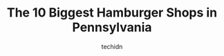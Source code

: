 ---
layout: ampstory
image: https://i0.wp.com/paketmu.com/wp-content/uploads/2023/06/red-rabbit-drive-in-0-in-pennsylvania-1686365387.jpeg?resize=640,853
author: techidn
featured: false
description: Explore the diverse Hamburger Shop scene in Pennsylvania, home to an incredible selection of 10 establishments catering to every taste. Whether youre in search of iconic favorites or undisc
title: The 10 Biggest Hamburger Shops in Pennsylvania
cover:
   title: The 10 Biggest Hamburger Shops in Pennsylvania
   subtitle: RICKPATE
   background: https://paketmu.com/wp-content/uploads/2023/06/red-rabbit-drive-in-0-in-pennsylvania-1686365387.jpeg

pages: 
 - layout: thirds
   top: <h1>#1 Red Robin Gourmet Burgers and Brews</h1>
   bottom: "<p>The burgers were absolutely amazing, as a vegetarian they had such great options. The impossible burger can be swapped for any of their traditional burgers which I loved.</p>"
   background: https://paketmu.com/wp-content/uploads/2023/06/red-rabbit-drive-in-1-in-pennsylvania-1686365388.jpeg
   backgroundblur: true
 - layout: thirds
   top: <h1>#2 Red Robin Gourmet Burgers and Brews</h1>
   bottom: "<p>Food amazing, terrific atmosphere, and the staff awesome.  From the first step in the door to walking out the place is worth the stop.  Try one of the many  unique hambur</p>"
   background: https://paketmu.com/wp-content/uploads/2023/06/red-rabbit-drive-in-2-in-pennsylvania-1686365390.jpeg
   cta:
      link: https://paketmu.com/the-10-biggest-hamburger-shops-in-pennsylvania/
      text: The 10 Biggest Hamburger Shops in Pennsylvania
 - layout: thirds
   top: <h1>#3 Red Rabbit Drive-In</h1>
   bottom: "<p>I cant believe it took me this long to go to Red Rabbit, but I will be back. The best burger Ive had in a very long time! And the fries are so good, especially with che</p>"
   background: https://paketmu.com/wp-content/uploads/2023/06/red-rabbit-drive-in-3-in-pennsylvania-1686365391.jpeg
   cta:
      link: https://paketmu.com/the-10-biggest-hamburger-shops-in-pennsylvania/
      text: The 10 Biggest Hamburger Shops in Pennsylvania
 - layout: thirds
   top: <h1>#4 Werts Cafe</h1>
   bottom: "<p>515 N 18th St, Allentown, PA 18104, United States</p>"
   background: https://images.unsplash.com/photo-1541356665065-22676f35dd40?ixlib=rb-4.0.3&ixid=MnwxMjA3fDB8MHxwaG90by1wYWdlfHx8fGVufDB8fHx8&auto=format&fit=crop&w=640&h=853&q=80
   cta:
      link: https://paketmu.com/the-10-biggest-hamburger-shops-in-pennsylvania/
      text: The 10 Biggest Hamburger Shops in Pennsylvania
 - layout: thirds
   top: <h1>#5 Burger Yum</h1>
   bottom: "<p>400 N 2nd St, Harrisburg, PA 17101, United States</p>"
   background: https://images.unsplash.com/photo-1489648022186-8f49310909a0?ixlib=rb-4.0.3&ixid=MnwxMjA3fDB8MHxwaG90by1wYWdlfHx8fGVufDB8fHx8&auto=format&fit=crop&w=640&h=853&q=80
   cta:
      link: https://paketmu.com/the-10-biggest-hamburger-shops-in-pennsylvania/
      text: The 10 Biggest Hamburger Shops in Pennsylvania
 - layout: thirds
   top: <h1>#6 Route 66 Restaurant - Lancaster PA</h1>
   bottom: "<p>45 W Liberty St #2700, Lancaster, PA 17603, United States</p>"
   background: https://images.unsplash.com/photo-1552083974-186346191183?ixlib=rb-4.0.3&ixid=MnwxMjA3fDB8MHxwaG90by1wYWdlfHx8fGVufDB8fHx8&auto=format&fit=crop&w=640&h=853&q=80
   cta:
      link: https://paketmu.com/the-10-biggest-hamburger-shops-in-pennsylvania/
      text: The 10 Biggest Hamburger Shops in Pennsylvania
 - layout: thirds
   top: <h1>#7 Burger King</h1>
   bottom: "<p>50 Maynard St, Williamsport, PA 17701, United States</p>"
   background: https://images.unsplash.com/photo-1547366785-564103df7e13?ixlib=rb-4.0.3&ixid=MnwxMjA3fDB8MHxwaG90by1wYWdlfHx8fGVufDB8fHx8&auto=format&fit=crop&w=640&h=853&q=80
   cta:
      link: https://paketmu.com/the-10-biggest-hamburger-shops-in-pennsylvania/
      text: The 10 Biggest Hamburger Shops in Pennsylvania
 - layout: thirds
   middle: Continue reading...
   background: https://images.unsplash.com/photo-1462556791646-c201b8241a94?ixlib=rb-4.0.3&ixid=MnwxMjA3fDB8MHxwaG90by1wYWdlfHx8fGVufDB8fHx8&auto=format&fit=crop&w=640&h=853&q=80
   cta:
      link: https://paketmu.com/the-10-biggest-hamburger-shops-in-pennsylvania/
      text: The 10 Biggest Hamburger Shops in Pennsylvania
      
---